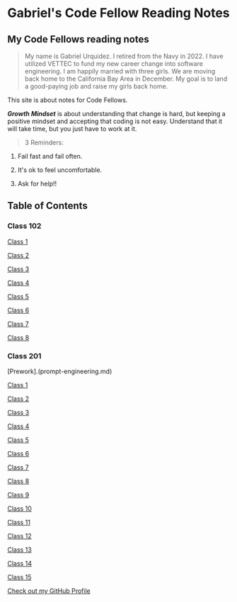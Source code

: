 # Gabriel's Code Fellow Reading Notes
 
## **My Code Fellows reading notes**

> My name is Gabriel Urquidez.  I retired from the Navy in 2022. I have utilized VETTEC to fund my new career change into software engineering. I am happily married with three girls. We are moving back home to the California Bay Area in December.  My goal is to land a good-paying job and raise my girls back home.  

This site is about notes for Code Fellows.

***Growth Mindset*** is about understanding that change is hard, but keeping a positive mindset and accepting that coding is not easy. Understand that it will take time, but you just have to work at it.

>3 Reminders:

1. Fail fast and fail often.

1. It's ok to feel uncomfortable.

1. Ask for help!!

## Table of Contents

### **Class 102**

[Class 1](102/class-01.md)

[Class 2](102/class-02.md)

[Class 3](102/class-03.md)

[Class 4](102/class-04.md)

[Class 5](102/class-05.md)

[Class 6](102/class-06.md)

[Class 7](102/class-07.md)

[Class 8](102/class-08.md)

### **Class 201**

[Prework].(prompt-engineering.md)

[Class 1](201/class-01.md)

[Class 2](201/class-02.md)

[Class 3](201/class-03.md)

[Class 4](201/class-04.md)

[Class 5](201/class-05.md)

[Class 6](201/class-06.md)

[Class 7](201/class-07.md)

[Class 8](201/class-08.md)

[Class 9](201/class-09.md)

[Class 10](201/class-10.md)

[Class 11](201/class-11.md)

[Class 12](201/class-12.md)

[Class 13](201/class-13.md)

[Class 14](201/class-14.md)

[Class 15](201/class-15.md)



[Check out my GitHub Profile](https://github.com/sailorgabe)


